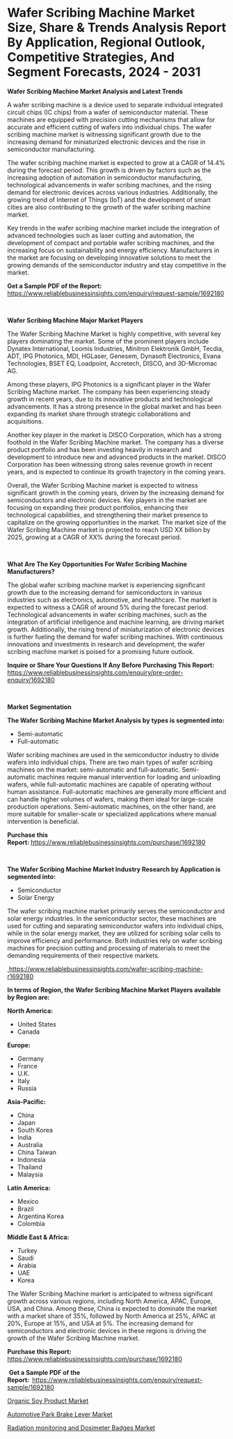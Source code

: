 <p><h1>Wafer Scribing Machine Market Size, Share & Trends Analysis Report By Application, Regional Outlook, Competitive Strategies, And Segment Forecasts, 2024 - 2031</h1></p><p><strong>Wafer Scribing Machine Market Analysis and Latest Trends</strong></p>
<p><p>A wafer scribing machine is a device used to separate individual integrated circuit chips (IC chips) from a wafer of semiconductor material. These machines are equipped with precision cutting mechanisms that allow for accurate and efficient cutting of wafers into individual chips. The wafer scribing machine market is witnessing significant growth due to the increasing demand for miniaturized electronic devices and the rise in semiconductor manufacturing.</p><p>The wafer scribing machine market is expected to grow at a CAGR of 14.4% during the forecast period. This growth is driven by factors such as the increasing adoption of automation in semiconductor manufacturing, technological advancements in wafer scribing machines, and the rising demand for electronic devices across various industries. Additionally, the growing trend of Internet of Things (IoT) and the development of smart cities are also contributing to the growth of the wafer scribing machine market.</p><p>Key trends in the wafer scribing machine market include the integration of advanced technologies such as laser cutting and automation, the development of compact and portable wafer scribing machines, and the increasing focus on sustainability and energy efficiency. Manufacturers in the market are focusing on developing innovative solutions to meet the growing demands of the semiconductor industry and stay competitive in the market.</p></p>
<p><strong>Get a Sample PDF of the Report:&nbsp;</strong> <a href="https://www.reliablebusinessinsights.com/enquiry/request-sample/1692180">https://www.reliablebusinessinsights.com/enquiry/request-sample/1692180</a></p>
<p>&nbsp;</p>
<p><strong>Wafer Scribing Machine Major Market Players</strong></p>
<p><p>The Wafer Scribing Machine Market is highly competitive, with several key players dominating the market. Some of the prominent players include Dynatex International, Loomis Industries, Minitron Elektronik GmbH, Tecdia, ADT, IPG Photonics, MDI, HGLaser, Genesem, Dynasoft Electronics, Evana Technologies, BSET EQ, Loadpoint, Accretech, DISCO, and 3D-Micromac AG.</p><p>Among these players, IPG Photonics is a significant player in the Wafer Scribing Machine market. The company has been experiencing steady growth in recent years, due to its innovative products and technological advancements. It has a strong presence in the global market and has been expanding its market share through strategic collaborations and acquisitions.</p><p>Another key player in the market is DISCO Corporation, which has a strong foothold in the Wafer Scribing Machine market. The company has a diverse product portfolio and has been investing heavily in research and development to introduce new and advanced products in the market. DISCO Corporation has been witnessing strong sales revenue growth in recent years, and is expected to continue its growth trajectory in the coming years.</p><p>Overall, the Wafer Scribing Machine market is expected to witness significant growth in the coming years, driven by the increasing demand for semiconductors and electronic devices. Key players in the market are focusing on expanding their product portfolios, enhancing their technological capabilities, and strengthening their market presence to capitalize on the growing opportunities in the market. The market size of the Wafer Scribing Machine market is projected to reach USD XX billion by 2025, growing at a CAGR of XX% during the forecast period.</p></p>
<p>&nbsp;</p>
<p><strong>What Are The Key Opportunities For Wafer Scribing Machine Manufacturers?</strong></p>
<p><p>The global wafer scribing machine market is experiencing significant growth due to the increasing demand for semiconductors in various industries such as electronics, automotive, and healthcare. The market is expected to witness a CAGR of around 5% during the forecast period. Technological advancements in wafer scribing machines, such as the integration of artificial intelligence and machine learning, are driving market growth. Additionally, the rising trend of miniaturization of electronic devices is further fueling the demand for wafer scribing machines. With continuous innovations and investments in research and development, the wafer scribing machine market is poised for a promising future outlook.</p></p>
<p><strong>Inquire or Share Your Questions If Any Before Purchasing This Report:</strong> <a href="https://www.reliablebusinessinsights.com/enquiry/pre-order-enquiry/1692180">https://www.reliablebusinessinsights.com/enquiry/pre-order-enquiry/1692180</a></p>
<p>&nbsp;</p>
<p><strong>Market Segmentation</strong></p>
<p><strong>The Wafer Scribing Machine Market Analysis by types is segmented into:</strong></p>
<p><ul><li>Semi-automatic</li><li>Full-automatic</li></ul></p>
<p><p>Wafer scribing machines are used in the semiconductor industry to divide wafers into individual chips. There are two main types of wafer scribing machines on the market: semi-automatic and full-automatic. Semi-automatic machines require manual intervention for loading and unloading wafers, while full-automatic machines are capable of operating without human assistance. Full-automatic machines are generally more efficient and can handle higher volumes of wafers, making them ideal for large-scale production operations. Semi-automatic machines, on the other hand, are more suitable for smaller-scale or specialized applications where manual intervention is beneficial.</p></p>
<p><strong>Purchase this Report:&nbsp;</strong><a href="https://www.reliablebusinessinsights.com/purchase/1692180">https://www.reliablebusinessinsights.com/purchase/1692180</a></p>
<p>&nbsp;</p>
<p><strong>The Wafer Scribing Machine Market Industry Research by Application is segmented into:</strong></p>
<p><ul><li>Semiconductor</li><li>Solar Energy</li></ul></p>
<p><p>The wafer scribing machine market primarily serves the semiconductor and solar energy industries. In the semiconductor sector, these machines are used for cutting and separating semiconductor wafers into individual chips, while in the solar energy market, they are utilized for scribing solar cells to improve efficiency and performance. Both industries rely on wafer scribing machines for precision cutting and processing of materials to meet the demanding requirements of their respective markets.</p></p>
<p><a href="https://www.reliablebusinessinsights.com/wafer-scribing-machine-r1692180">&nbsp;https://www.reliablebusinessinsights.com/wafer-scribing-machine-r1692180</a></p>
<p><strong>In terms of Region, the Wafer Scribing Machine Market Players available by Region are:</strong></p>
<p>
    <p> <strong> North America: </strong>
        <ul>
            <li>United States</li>
            <li>Canada</li>
        </ul>
        </p> 
    <p> <strong> Europe: </strong>
        <ul>
            <li>Germany</li>
            <li>France</li>
            <li>U.K.</li>
            <li>Italy</li>
            <li>Russia</li>
        </ul>
        </p> 
    <p> <strong> Asia-Pacific: </strong>
        <ul>
            <li>China</li>
            <li>Japan</li>
            <li>South Korea</li>
            <li>India</li>
            <li>Australia</li>
            <li>China Taiwan</li>
            <li>Indonesia</li>
            <li>Thailand</li>
            <li>Malaysia</li>
        </ul>
        </p> 
    <p> <strong> Latin America: </strong>
        <ul>
            <li>Mexico</li>
            <li>Brazil</li>
            <li>Argentina Korea</li>
            <li>Colombia</li>
        </ul>
        </p> 
    <p> <strong> Middle East & Africa: </strong>
        <ul>
            <li>Turkey</li>
            <li>Saudi</li>
            <li>Arabia</li>
            <li>UAE</li>
            <li>Korea</li>
        </ul>
    </p>
    </p>
<p><p>The Wafer Scribing Machine market is anticipated to witness significant growth across various regions, including North America, APAC, Europe, USA, and China. Among these, China is expected to dominate the market with a market share of 35%, followed by North America at 25%, APAC at 20%, Europe at 15%, and USA at 5%. The increasing demand for semiconductors and electronic devices in these regions is driving the growth of the Wafer Scribing Machine market.</p></p>
<p><strong>Purchase this Report: </strong><a href="https://www.reliablebusinessinsights.com/purchase/1692180">https://www.reliablebusinessinsights.com/purchase/1692180</a></p>
<p>&nbsp;<strong>Get a Sample PDF of the Report:&nbsp;&nbsp;</strong><a href="https://www.reliablebusinessinsights.com/enquiry/request-sample/1692180">https://www.reliablebusinessinsights.com/enquiry/request-sample/1692180</a></p>
<p><strong></strong></p>
<p><p><a href="https://medium.com/@cathymaggio15/organic-soy-product-market-size-share-analysis-growth-trends-forecast-2024-2031-82a6f151aa9d">Organic Soy Product Market</a></p><p><a href="https://medium.com/@ikki1019/automotive-park-brake-lever-market-a-global-and-regional-analysis-2024-2031-6b4db33a315a">Automotive Park Brake Lever Market</a></p><p><a href="https://github.com/lesliranch56456/Market-Research-Report-List-1/blob/main/radiation-monitoring-and-dosimeter-badges-market.md">Radiation monitoring and Dosimeter Badges Market</a></p></p>